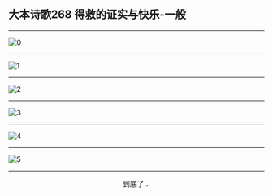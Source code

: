 
## 大本诗歌268 得救的证实与快乐-一般
        
<div id="aplayer0"></div>

---

<img alt="0" data-original="https://cdn.jsdelivr.net/gh/k34869/shi/data/d0267/0">

---

<img alt="1" data-original="https://cdn.jsdelivr.net/gh/k34869/shi/data/d0267/1">

---

<img alt="2" data-original="https://cdn.jsdelivr.net/gh/k34869/shi/data/d0267/2">

---

<img alt="3" data-original="https://cdn.jsdelivr.net/gh/k34869/shi/data/d0267/3">

---

<img alt="4" data-original="https://cdn.jsdelivr.net/gh/k34869/shi/data/d0267/4">

---

<img alt="5" data-original="https://cdn.jsdelivr.net/gh/k34869/shi/data/d0267/5">

---

<p style="text-align: center">到底了...</p>

<script src="/js/dist-view.js"></script>

<script>
MAIN.id = 'd0267';
        
const ap0 = new APlayer({
    container: document.getElementById('aplayer0'),
    volume: 1,
    loop: 'none',
    preload: 'none',
    audio: [{
        name: '大本诗歌268.mp3',
        artist: '大本诗歌',
        url: 'https://res.wx.qq.com/voice/getvoice?mediaid=MzI0NTk3MDM5M18yMjQ3NDkwODU3',
        cover: '/favicon'
    }]
});
</script>
